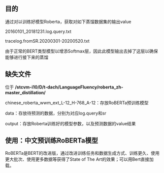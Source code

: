 ##  目的
通过对以训练好模型Roberta，获取对如下蒸馏数据集的输出value

  20160101_20181231.log.query.txt

  tracelog.fromSR.20200301-20200520.txt

由于正常的BERT类型模型以增添Softmax层，因此此模型输出去掉了这层以确保能够进行接下来的蒸馏


##	缺失文件
位于 **/stcvm-i10/D/t-dach/LanguageFluency/roberta_zh-master_distillation/** 

chinese_roberta_wwm_ext_L-12_H-768_A-12：存放RoBERTa预训练模型

data：存放待预测的数据，分别为对应log.query和sr

output：存放Roberta训练好的模型参数，以及预测数据的value结果



使用：中文预训练RoBERTa模型 
-------------------------------------------------
RoBERTa是BERT的改进版，通过改进训练任务和数据生成方式、训练更久、使用更大批次、使用更多数据等获得了State of The Art的效果；可以用Bert直接加载。

